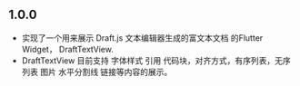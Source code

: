 ## 1.0.0

* 实现了一个用来展示 Draft.js 文本编辑器生成的富文本文档 的Flutter Widget， DraftTextView.
* DraftTextView 目前支持 字体样式 引用 代码块，对齐方式，有序列表，无序列表 图片 水平分割线 链接等内容的展示。
